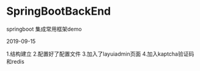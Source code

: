 # SpringBootBackEnd
springboot 集成常用框架demo

2019-09-15

1.结构建立
2.配置好了配置文件
3.加入了layuiadmin页面
4.加入kaptcha验证码和redis